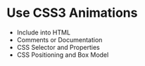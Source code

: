 # Use CSS3 Animations

- Include into HTML
- Comments or Documentation
- CSS Selector and Properties
- CSS Positioning and Box Model

